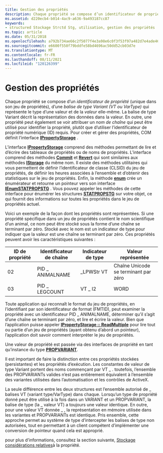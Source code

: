 ```yaml
---
title: Gestion des propriétés
description: Chaque propriété se compose d’un identificateur de propriété (unique dans son jeu de propriétés), d’une balise de type Variant (VT ou VarType) qui représente le type d’une valeur et de la valeur elle-même.
ms.assetid: d220ecb4-b014-4ac9-a636-9a493187cc87
keywords:
- structured Stockage Strctd Stg, utilisation, gestion des propriétés
ms.topic: article
ms.date: 05/31/2018
ms.openlocfilehash: a792b734ae66c2f5077f4e3a98e6c0f3f53f97a482d7e4ade46de574c03153d1
ms.sourcegitcommit: e6600f550f79bddfe58bd4696ac50dd52cb03d7e
ms.translationtype: MT
ms.contentlocale: fr-FR
ms.lasthandoff: 08/11/2021
ms.locfileid: "120126399"
---
```

# <a name="managing-properties"></a>Gestion des propriétés

Chaque propriété se compose d’un *identificateur de propriété* (unique dans son jeu de propriétés), d’une *balise de type Variant (VT ou VarType)* qui représente le type d’une valeur et de la *valeur* elle-même. La balise de type Variant décrit la représentation des données dans la valeur. En outre, une propriété peut également se voir attribuer un *nom de chaîne* qui peut être utilisé pour identifier la propriété, plutôt que d’utiliser l’identificateur de propriété numérique (ID) requis. Pour créer et gérer des propriétés, COM définit l’interface [**IPropertyStorage**](/windows/desktop/api/Propidl/nn-propidl-ipropertystorage) .

L’interface [**IPropertyStorage**](/windows/desktop/api/Propidl/nn-propidl-ipropertystorage) comprend des méthodes permettant de lire et d’écrire des tableaux de propriétés ou de noms de propriétés. L’interface comprend des méthodes [**Commit**](/windows/desktop/api/Propidl/nf-propidl-ipropertystorage-commit) et [**Revert**](/windows/desktop/api/Propidl/nf-propidl-ipropertystorage-revert) qui sont similaires aux méthodes [**IStorage**](/windows/desktop/api/Objidl/nn-objidl-istorage) du même nom. Il existe des méthodes utilitaires qui vous permettent de définir l’identificateur de classe (CLSID) du jeu de propriétés, de définir les heures associées à l’ensemble et d’obtenir des statistiques sur le jeu de propriétés. Enfin, la méthode [**enum**](/windows/desktop/api/Propidl/nf-propidl-ipropertystorage-enum) crée un énumérateur et retourne un pointeur vers son interface [**IEnumSTATPROPSTG**](/windows/win32/api/propidlbase/nn-propidlbase-ienumstatpropstg) . Vous pouvez appeler les méthodes de cette interface pour énumérer les structures [**STATPROPSTG**](/windows/win32/api/propidlbase/nn-propidlbase-ienumstatpropstg) sur votre objet, ce qui fournit des informations sur toutes les propriétés dans le jeu de propriétés actuel.

Voici un exemple de la façon dont les propriétés sont représentées. Si une propriété spécifique dans un jeu de propriétés contient le nom scientifique d’un animal, ce nom peut être stocké sous la forme d’une chaîne se terminant par zéro. Stocké avec le nom est un indicateur de type pour indiquer que la valeur est une chaîne se terminant par zéro. Ces propriétés peuvent avoir les caractéristiques suivantes :



| ID de propriété | Identificateur de chaîne | Indicateur de type | Valeur représentée              |
|-------------|-------------------|----------------|--------------------------------|
| 02          | PID \_ ANIMALNAME   | \_LPWStr VT     | Chaîne Unicode se terminant par zéro |
| 03          | PID \_ LEGCOUNT     | VT \_ I2         | WORD                           |



 

Toute application qui reconnaît le format du jeu de propriétés, en l’identifiant par son identificateur de format (FMTID), peut examiner la propriété avec un identificateur PID \_ ANIMALNAME, déterminer qu’il s’agit d’une chaîne se terminant par zéro, et lire et écrire la valeur. Bien que l’application puisse appeler [**IPropertyStorage :: ReadMultiple**](/windows/desktop/api/Propidl/nf-propidl-ipropertystorage-readmultiple) pour lire tout ou partie d’un jeu de propriétés (ayant obtenu d’abord un pointeur), l’application doit savoir comment interpréter le jeu de propriétés.

Une valeur de propriété est passée via des interfaces de propriété en tant qu’instance du type [**PROPVARIANT**](/windows/win32/api/propidlbase/ns-propidlbase-propvariant).

Il est important de faire la distinction entre ces propriétés stockées (persistantes) et les propriétés d’exécution. Les constantes de valeur de type Variant portent des noms commençant par VT \_ . toutefois, l’ensemble des PROPVARIANTs valides n’est pas entièrement équivalent à l’ensemble des variantes utilisées dans l’automatisation et les contrôles de ActiveX.

La seule différence entre les deux structures est l’ensemble autorisé de \_ balises VT (variant type/VarType) dans chaque. Lorsqu’un type de propriété donné peut être utilisé à la fois dans un VARIANT et un PROPVARIANT, la balise de type (la \_ valeur VT) a toujours une valeur identique. En outre, pour une valeur VT donnée \_ , la représentation en mémoire utilisée dans les variantes et PROPVARIANTs est identique. Pris ensemble, cette approche permet au système de type d’intercepter les balises de type non autorisées, tout en permettant à un client compétent d’implémenter une conversion de pointeur quand cela est approprié.

pour plus d’informations, consultez la section suivante, [Stockage considérations relatives](property-storage-considerations.md)à la propriété.

 

 